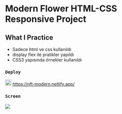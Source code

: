 # Modern Flower HTML-CSS Responsive Project

## What I Practice

 - Sadece html ve css kullanıldı
 - display flex ile pratikler yapıldı
 - CSS3 yapısında örnekler kullanıldı
 
### `Deploy` 

<img src="https://www.svgrepo.com/show/376339/netlify.svg" ald="Cloud Image" widt='20' height='20' />  https://nft-modern.netlify.app/

 
### `Screen`  </br>

![](screen.gif)  
